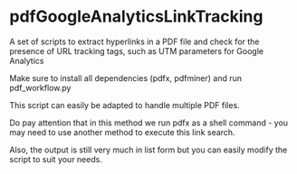 # pdfGoogleAnalyticsLinkTracking
 A set of scripts to extract hyperlinks in a PDF file and check for the presence of URL tracking tags, such as UTM parameters for Google Analytics

Make sure to install all dependencies (pdfx, pdfminer) and run pdf_workflow.py

This script can easily be adapted to handle multiple PDF files.

Do pay attention that in this method we run pdfx as a shell command - you may need to use another method to execute this link search.

Also, the output is still very much in list form but you can easily modify the script to suit your needs.
